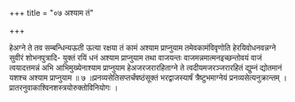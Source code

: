 +++
title = "०७ अश्याम तं"

+++

हेअग्ने ते तव सम्बन्धिन्यऊती ऊत्या रक्षया तं कामं अश्याम प्राप्नुयाम तमेवकामंविवृणोति हेरयिवोधनवन्नग्ने सुवीरं शोभनपुत्रादि- युक्तं रयिं धनं अश्याम प्राप्नुयाम तथा वाजयन्तः वाजमन्नमात्मनइच्छन्तोवयं वाजं त्वयादत्तमन्नं अभि आभिमुख्येनाश्याम प्राप्नुयाम हेअजरजरारहिताग्ने ते त्वदीयमजरञ्जरारहितं द्युम्नं द्योतमानं यशश्च अश्याम प्राप्नुयाम ॥ ७ ॥प्रनव्यसेतिसप्तर्चंषष्ठंसूक्तं भरद्वाजस्यार्षं त्रैष्टुभमाग्नेयं प्रनव्यसेत्यनुक्रान्तम् । प्रातरनुवाकाश्विनशस्त्रयोरुक्तोविनियोगः ।